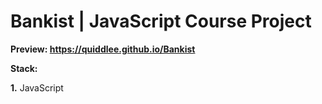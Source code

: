 # Bankist | JavaScript Course Project

**Preview: https://quiddlee.github.io/Bankist**

**Stack:**

**1.** JavaScript
